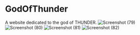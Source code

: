 # GodOfThunder
A website dedicated to the god of THUNDER.
![Screenshot (79)](https://user-images.githubusercontent.com/71967068/115950983-fccd6d80-a4fb-11eb-8d36-935ee1fa68de.png)
![Screenshot (80)](https://user-images.githubusercontent.com/71967068/115950986-02c34e80-a4fc-11eb-8b3d-9aad12a8333c.png)
![Screenshot (81)](https://user-images.githubusercontent.com/71967068/115950987-035be500-a4fc-11eb-9147-e7e369e0e3ad.png)
![Screenshot (82)](https://user-images.githubusercontent.com/71967068/115950989-03f47b80-a4fc-11eb-8ab4-2f3fdfdb4a6f.png)
